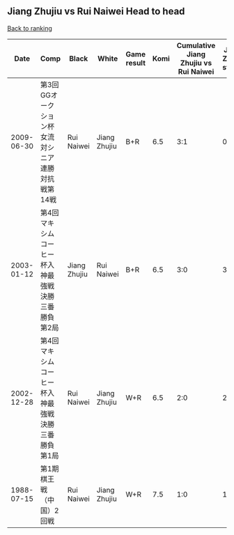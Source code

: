 ## Jiang Zhujiu vs Rui Naiwei Head to head

[Back to ranking](../../index.md)




| **Date** | **Comp** | **Black** | **White** | **Game result** | **Komi** | **Cumulative Jiang Zhujiu vs Rui Naiwei** | **Jiang Zhujiu streak** | **Rui Naiwei streak** | 
| --- | --- | --- | --- | --- | --- | --- | --- | --- |
| 2009-06-30 | 第3回GGオークション杯女流対シニア連勝対抗戦第14戦 | Rui Naiwei | Jiang Zhujiu | B+R | 6.5 | 3:1 | 0 | 1 | 
| 2003-01-12 | 第4回マキシムコーヒー杯入神最強戦決勝三番勝負第2局 | Jiang Zhujiu | Rui Naiwei | B+R | 6.5 | 3:0 | 3 | 0 | 
| 2002-12-28 | 第4回マキシムコーヒー杯入神最強戦決勝三番勝負第1局 | Rui Naiwei | Jiang Zhujiu | W+R | 6.5 | 2:0 | 2 | 0 | 
| 1988-07-15 | 第1期棋王戦（中国）2回戦 | Rui Naiwei | Jiang Zhujiu | W+R | 7.5 | 1:0 | 1 | 0 |




